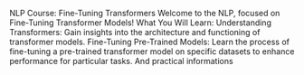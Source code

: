 NLP Course: Fine-Tuning Transformers
Welcome to the NLP,  focused on Fine-Tuning Transformer Models!
What You Will Learn:
Understanding Transformers: Gain insights into the architecture and functioning of transformer models.
Fine-Tuning Pre-Trained Models: Learn the process of fine-tuning a pre-trained transformer model on specific datasets to enhance performance for particular tasks.
And practical informations
